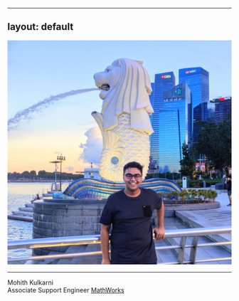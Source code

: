 
---
layout: default
---

<img class="profile-picture" src="../images/mypic.png" />
<hr />

Mohith Kulkarni  
Associate Support Engineer
[MathWorks](https://www.mathworks.com/)
